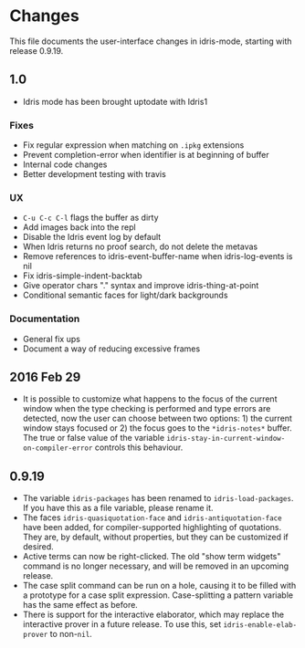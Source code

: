 # Changes

This file documents the user-interface changes in idris-mode, starting
with release 0.9.19.

## 1.0

+ Idris mode has been brought uptodate with Idris1

### Fixes

+ Fix regular expression when matching on `.ipkg` extensions
+ Prevent completion-error when identifier is at beginning of buffer
+ Internal code changes
+ Better development testing with travis

### UX

+ `C-u C-c C-l` flags the buffer as dirty
+ Add images back into the repl
+ Disable the Idris event log by default
+ When Idris returns no proof search, do not delete the metavas
+ Remove references to idris-event-buffer-name when idris-log-events is nil
+ Fix idris-simple-indent-backtab
+ Give operator chars "." syntax and improve idris-thing-at-point
+ Conditional semantic faces for light/dark backgrounds

### Documentation

+ General fix ups
+ Document a way of reducing excessive frames


## 2016 Feb 29

 * It is possible to customize what happens to the focus of the current
   window when the type checking is performed and type errors are detected,
   now the user can choose between two options: 1) the current window stays
   focused or 2) the focus goes to the `*idris-notes*` buffer.
   The  true or false value of the variable
   `idris-stay-in-current-window-on-compiler-error` controls this behaviour.

## 0.9.19

 * The variable `idris-packages` has been renamed to
   `idris-load-packages`. If you have this as a file variable, please
   rename it.
 * The faces `idris-quasiquotation-face` and
   `idris-antiquotation-face` have been added, for compiler-supported
   highlighting of quotations. They are, by default, without
   properties, but they can be customized if desired.
 * Active terms can now be right-clicked. The old "show term widgets"
   command is no longer necessary, and will be removed in an upcoming
   release.
 * The case split command can be run on a hole, causing it to be filled
   with a prototype for a case split expression. Case-splitting a pattern
   variable has the same effect as before.
 * There is support for the interactive elaborator, which may replace
   the interactive prover in a future release. To use this, set
   `idris-enable-elab-prover` to non-`nil`.
